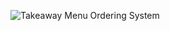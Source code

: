 ![Takeaway Menu Ordering System](https://user-images.githubusercontent.com/76181662/172060655-28c9a6dc-2d1c-40f4-ab0b-4327d63c9836.gif)
